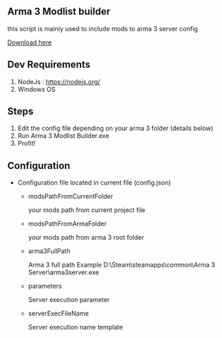 Arma 3 Modlist builder
-------------
this script is mainly used to include mods to arma 3 server config

[Download here](https://github.com/evanightly/arma-3-modlist-builder/releases/download/1.1.1/modlist-builder-win32-x64.zip)

Dev Requirements
-------------
1. NodeJs : https://nodejs.org/
2. Windows OS

Steps
-------------
1. Edit the config file depending on your arma 3 folder (details below)
2. Run Arma 3 Modlist Builder.exe
3. Profit!

Configuration
-------------
 
 * Configuration file located in current file (config.json)

   - modsPathFromCurrentFolder

     your mods path from current project file

   - modsPathFromArmaFolder

     your mods path from arma 3 root folder

   - arma3FullPath

     Arma 3 full path 
     Example
     D:\\Steam\\steamapps\\common\\Arma 3 Server\\arma3server.exe

   - parameters

     Server execution parameter

   - serverExecFileName

     Server execution name template
